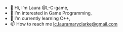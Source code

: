 - 👋 Hi, I’m Laura @L-C-game,
- 👀 I’m interested in Game Programming,
- 🌱 I’m currently learning C++,
- 📫 How to reach me lc.lauramaryclarke@gmail.com

<!---
L-C-game/L-C-game is a ✨ special ✨ repository because its `README.md` (this file) appears on your GitHub profile.
You can click the Preview link to take a look at your changes.
- 💞️ I’m looking to collaborate on ...
--->
